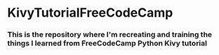 # KivyTutorialFreeCodeCamp
### This is the repository where I'm recreating and training the things I learned from FreeCodeCamp Python Kivy tutorial

